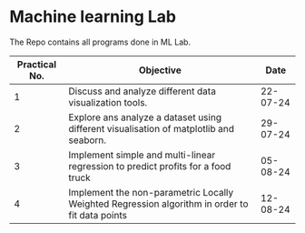 # Machine learning Lab

The Repo contains all programs done in ML Lab.

| Practical No. | Objective                                                                                      | Date     |
| ------------- | ---------------------------------------------------------------------------------------------- | -------- |
| 1             | Discuss and analyze different data visualization tools.                                        | 22-07-24 |
| 2             | Explore ans analyze a dataset using different visualisation of matplotlib and seaborn.         | 29-07-24 |
| 3             | Implement simple and multi-linear regression to predict profits for a food truck               | 05-08-24 |
| 4             | Implement the non-parametric Locally Weighted Regression algorithm in order to fit data points | 12-08-24 |
